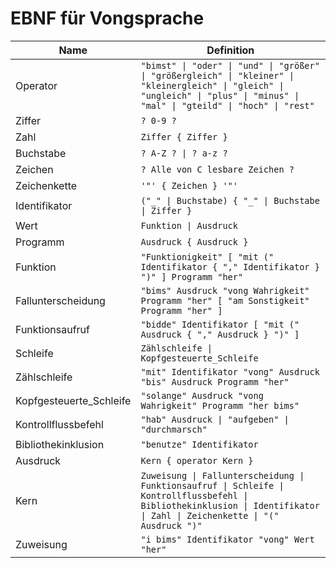 # EBNF für Vongsprache

| Name | Definition |
| --- | --- |
| Operator | `"bimst" \| "oder" \| "und" \| "größer" \| "größergleich" \| "kleiner" \| "kleinergleich" \| "gleich" \| "ungleich" \| "plus" \| "minus" \| "mal" \| "gteild" \| "hoch" \| "rest"` |
| Ziffer | `? 0-9 ?` |
| Zahl | `Ziffer { Ziffer }` |
| Buchstabe | `? A-Z ? \| ? a-z ?` |
| Zeichen | `? Alle von C lesbare Zeichen ?` |
| Zeichenkette | `'"' { Zeichen } '"'` |
| Identifikator | `("_" \| Buchstabe) { "_" \| Buchstabe \| Ziffer }` |
| Wert | `Funktion \| Ausdruck` |
| Programm | `Ausdruck { Ausdruck }` |
| Funktion | `"Funktionigkeit" [ "mit (" Identifikator { "," Identifikator } ")" ] Programm "her"` |
| Fallunterscheidung | `"bims" Ausdruck "vong Wahrigkeit" Programm "her" [ "am Sonstigkeit" Programm "her" ]` |
| Funktionsaufruf | `"bidde" Identifikator [ "mit (" Ausdruck { "," Ausdruck } ")" ]` |
| Schleife | `Zählschleife \| Kopfgesteuerte_Schleife` |
| Zählschleife | `"mit" Identifikator "vong" Ausdruck "bis" Ausdruck Programm "her"` |
| Kopfgesteuerte_Schleife | `"solange" Ausdruck "vong Wahrigkeit" Programm "her bims"` |
| Kontrollflussbefehl | `"hab" Ausdruck \| "aufgeben" \| "durchmarsch"` |
| Bibliothekinklusion | `"benutze" Identifikator` |
| Ausdruck | `Kern { operator Kern }` |
| Kern | `Zuweisung \| Fallunterscheidung \| Funktionsaufruf \| Schleife \| Kontrollflussbefehl \| Bibliothekinklusion \| Identifikator \| Zahl \| Zeichenkette \| "(" Ausdruck ")"` |
| Zuweisung | `"i bims" Identifikator "vong" Wert "her"` |
